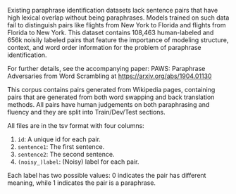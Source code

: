 Existing paraphrase identification datasets lack sentence pairs that have high
lexical overlap without being paraphrases. Models trained on such data fail to
distinguish pairs like flights from New York to Florida and flights from Florida
to New York. This dataset contains 108,463 human-labeled and 656k noisily
labeled pairs that feature the importance of modeling structure, context, and
word order information for the problem of paraphrase identification.

For further details, see the accompanying paper: PAWS: Paraphrase Adversaries
from Word Scrambling at https://arxiv.org/abs/1904.01130

This corpus contains pairs generated from Wikipedia pages, containing pairs that
are generated from both word swapping and back translation methods. All pairs
have human judgements on both paraphrasing and fluency and they are split into
Train/Dev/Test sections.

All files are in the tsv format with four columns:

1. `id`: A unique id for each pair.
2. `sentence1`: The first sentence.
3. `sentence2`: The second sentence.
4. `(noisy_)label`: (Noisy) label for each pair.

Each label has two possible values: 0 indicates the pair has different meaning,
while 1 indicates the pair is a paraphrase.
